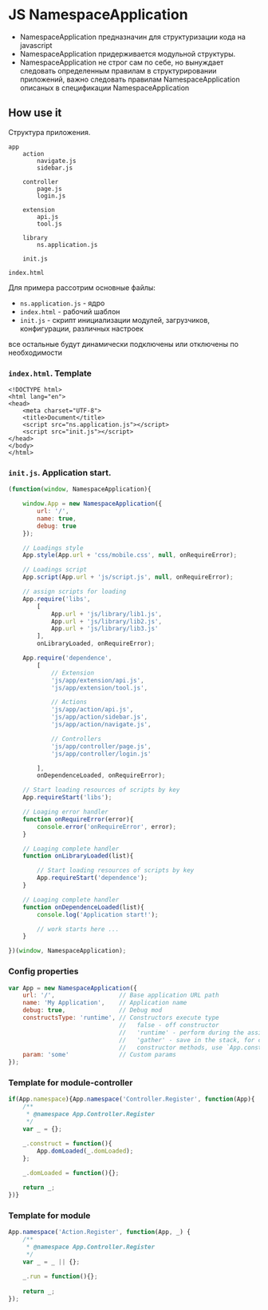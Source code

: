 # JS NamespaceApplication

- NamespaceApplication предназначин для структуризации кода на javascript
- NamespaceApplication придерживается модульной структуры.
- NamespaceApplication не строг сам по себе, но вынуждает следовать определенным
правилам в структурировании приложений, важно следовать правилам NamespaceApplication
описаных в спецификации NamespaceApplication


## How use it

Структура приложения. 

```
app
    action
        navigate.js
        sidebar.js

    controller
        page.js
        login.js

    extension
        api.js
        tool.js

    library
        ns.application.js

    init.js
    
index.html
```

Для примера рассотрим основные файлы:

- `ns.application.js` - ядро
- `index.html` - рабочий шаблон
- `init.js` - скрипт инициализации модулей, загрузчиков, конфигурации, различных настроек

все остальные будут динамически подключены или отключены по необходимости


### `index.html`. Template
```
<!DOCTYPE html>
<html lang="en">
<head>
    <meta charset="UTF-8">
    <title>Document</title>
    <script src="ns.application.js"></script>
    <script src="init.js"></script>
</head>
</body>
</html>
```


### `init.js`. Application start. 
```js
(function(window, NamespaceApplication){

    window.App = new NamespaceApplication({
        url: '/',
        name: true,
        debug: true
    });

    // Loadings style
    App.style(App.url + 'css/mobile.css', null, onRequireError);

    // Loadings script
    App.script(App.url + 'js/script.js', null, onRequireError);

    // assign scripts for loading
    App.require('libs',
        [
            App.url + 'js/library/lib1.js',
            App.url + 'js/library/lib2.js',
            App.url + 'js/library/lib3.js'
        ],
        onLibraryLoaded, onRequireError);

    App.require('dependence',
        [
            // Extension
            'js/app/extension/api.js',
            'js/app/extension/tool.js',

            // Actions
            'js/app/action/api.js',
            'js/app/action/sidebar.js',
            'js/app/action/navigate.js',

            // Controllers
            'js/app/controller/page.js',
            'js/app/controller/login.js'

        ],
        onDependenceLoaded, onRequireError);

    // Start loading resources of scripts by key 
    App.requireStart('libs');

    // Loaging error handler
    function onRequireError(error){
        console.error('onRequireError', error);
    }

    // Loaging complete handler
    function onLibraryLoaded(list){

        // Start loading resources of scripts by key
        App.requireStart('dependence');
    }

    // Loaging complete handler
    function onDependenceLoaded(list){
        console.log('Application start!');

        // work starts here ...
    }

})(window, NamespaceApplication);
```


### Config properties

```js
var App = new NamespaceApplication({
    url: '/',                  // Base application URL path
    name: 'My Application',    // Application name
    debug: true,               // Debug mod
    constructsType: 'runtime', // Constructors execute type
                               //   false - off constructor
                               //   'runtime' - perform during the assignment of namespace
                               //   'gather' - save in the stack, for call and execute all 
                               //   constructor methods, use `App.constructsStart()`
    param: 'some'              // Custom params
});
```


### Template for module-controller
```js
if(App.namespace){App.namespace('Controller.Register', function(App){
    /**
     * @namespace App.Controller.Register
     */
    var _ = {};

    _.construct = function(){
        App.domLoaded(_.domLoaded);
    };
    
    _.domLoaded = function(){};

    return _;
})}
```


### Template for module
```js
App.namespace('Action.Register', function(App, _) {
    /**
     * @namespace App.Controller.Register
     */
    var _ = _ || {};
    
    _.run = function(){};
    
    return _;
});
```

